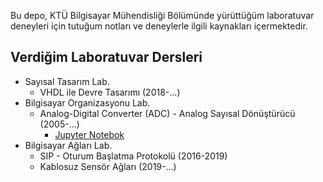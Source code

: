Bu depo, KTÜ Bilgisayar Mühendisliği Bölümünde yürüttüğüm laboratuvar deneyleri için tutuğum notları ve deneylerle ilgili kaynakları içermektedir.

## Verdiğim Laboratuvar Dersleri
* Sayısal Tasarım Lab.
  * VHDL ile Devre Tasarımı (2018-...)
* Bilgisayar Organizasyonu Lab.
  * Analog-Digital Converter (ADC) - Analog Sayısal Dönüştürücü (2005-...)
    * [Jupyter Notebok](1_computer_org_lab/adc/analog_digital_converter(ADC).ipynb)
* Bilgisayar Ağları Lab.
  * SIP - Oturum Başlatma Protokolü (2016-2019)
  * Kablosuz Sensör Ağları (2019-...)
